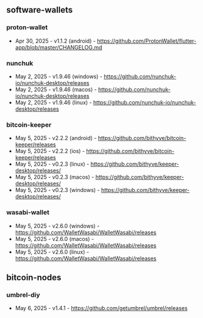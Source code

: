 ## software-wallets
### proton-wallet
- Apr 30, 2025 - v1.1.2 (android) - https://github.com/ProtonWallet/flutter-app/blob/master/CHANGELOG.md
### nunchuk
- May 2, 2025 - v1.9.46 (windows) - https://github.com/nunchuk-io/nunchuk-desktop/releases
- May 2, 2025 - v1.9.46 (macos) - https://github.com/nunchuk-io/nunchuk-desktop/releases
- May 2, 2025 - v1.9.46 (linux) - https://github.com/nunchuk-io/nunchuk-desktop/releases
### bitcoin-keeper
- May 5, 2025 - v2.2.2 (android) - https://github.com/bithyve/bitcoin-keeper/releases
- May 5, 2025 - v2.2.2 (ios) - https://github.com/bithyve/bitcoin-keeper/releases
- May 5, 2025 - v0.2.3 (linux) - https://github.com/bithyve/keeper-desktop/releases/
- May 5, 2025 - v0.2.3 (macos) - https://github.com/bithyve/keeper-desktop/releases/
- May 5, 2025 - v0.2.3 (windows) - https://github.com/bithyve/keeper-desktop/releases/
### wasabi-wallet
- May 5, 2025 - v2.6.0 (windows) - https://github.com/WalletWasabi/WalletWasabi/releases
- May 5, 2025 - v2.6.0 (macos) - https://github.com/WalletWasabi/WalletWasabi/releases
- May 5, 2025 - v2.6.0 (linux) - https://github.com/WalletWasabi/WalletWasabi/releases

## bitcoin-nodes
### umbrel-diy
- May 6, 2025 - v1.4.1 - https://github.com/getumbrel/umbrel/releases
